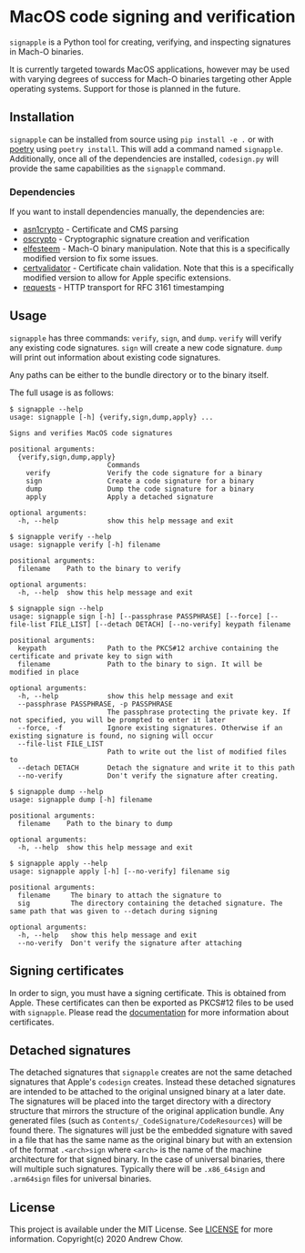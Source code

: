 # MacOS code signing and verification

`signapple` is a Python tool for creating, verifying, and inspecting signatures in Mach-O binaries.

It is currently targeted towards MacOS applications, however may be used with varying degrees of success for Mach-O binaries targeting other Apple operating systems.
Support for those is planned in the future.

## Installation

`signapple` can be installed from source using `pip install -e .` or with [poetry](https://python-poetry.org/) using `poetry install`.
This will add a command named `signapple`.
Additionally, once all of the dependencies are installed, `codesign.py` will provide the same capabilities as the `signapple` command.

### Dependencies

If you want to install dependencies manually, the dependencies are:
* [asn1crypto](https://github.com/wbond/asn1crypto/) - Certificate and CMS parsing
* [oscrypto](https://github.com/wbond/oscrypto/) - Cryptographic signature creation and verification
* [elfesteem](https://github.com/achow101/elfesteem) - Mach-O binary manipulation. Note that this is a specifically modified version to fix some issues.
* [certvalidator](https://github.com/achow101/certvalidator/tree/allow-more-criticals) - Certificate chain validation. Note that this is a specifically modified version to allow for Apple specific extensions.
* [requests](https://requests.readthedocs.io/en/master/) - HTTP transport for RFC 3161 timestamping

## Usage

`signapple` has three commands: `verify`, `sign`, and `dump`.
`verify` will verify any existing code signatures.
`sign` will create a new code signature.
`dump` will print out information about existing code signatures.

Any paths can be either to the bundle directory or to the binary itself.

The full usage is as follows:
```
$ signapple --help
usage: signapple [-h] {verify,sign,dump,apply} ...

Signs and verifies MacOS code signatures

positional arguments:
  {verify,sign,dump,apply}
                        Commands
    verify              Verify the code signature for a binary
    sign                Create a code signature for a binary
    dump                Dump the code signature for a binary
    apply               Apply a detached signature

optional arguments:
  -h, --help            show this help message and exit

$ signapple verify --help
usage: signapple verify [-h] filename

positional arguments:
  filename    Path to the binary to verify

optional arguments:
  -h, --help  show this help message and exit

$ signapple sign --help
usage: signapple sign [-h] [--passphrase PASSPHRASE] [--force] [--file-list FILE_LIST] [--detach DETACH] [--no-verify] keypath filename

positional arguments:
  keypath               Path to the PKCS#12 archive containing the certificate and private key to sign with
  filename              Path to the binary to sign. It will be modified in place

optional arguments:
  -h, --help            show this help message and exit
  --passphrase PASSPHRASE, -p PASSPHRASE
                        The passphrase protecting the private key. If not specified, you will be prompted to enter it later
  --force, -f           Ignore existing signatures. Otherwise if an existing signature is found, no signing will occur
  --file-list FILE_LIST
                        Path to write out the list of modified files to
  --detach DETACH       Detach the signature and write it to this path
  --no-verify           Don't verify the signature after creating.

$ signapple dump --help
usage: signapple dump [-h] filename

positional arguments:
  filename    Path to the binary to dump

optional arguments:
  -h, --help  show this help message and exit

$ signapple apply --help
usage: signapple apply [-h] [--no-verify] filename sig

positional arguments:
  filename     The binary to attach the signature to
  sig          The directory containing the detached signature. The same path that was given to --detach during signing

optional arguments:
  -h, --help   show this help message and exit
  --no-verify  Don't verify the signature after attaching
```

## Signing certificates

In order to sign, you must have a signing certificate.
This is obtained from Apple.
These certificates can then be exported as PKCS#12 files to be used with `signapple`.
Please read the [documentation](docs/certificates.md) for more information about certificates.

## Detached signatures

The detached signatures that `signapple` creates are not the same detached signatures that Apple's `codesign` creates.
Instead these detached signatures are intended to be attached to the original unsigned binary at a later date.
The signatures will be placed into the target directory with a directory structure that mirrors the structure of the original application bundle.
Any generated files (such as `Contents/_CodeSignature/CodeResources`) will be found there.
The signatures will just be the embedded signature with saved in a file that has the same name as the original binary but with an extension of the format `.<arch>sign` where `<arch>` is the name of the machine architecture for that signed binary.
In the case of universal binaries, there will multiple such signatures.
Typically there will be `.x86_64sign` and `.arm64sign` files for universal binaries.

## License

This project is available under the MIT License. See [LICENSE](LICENSE) for more information. Copyright(c) 2020 Andrew Chow.
